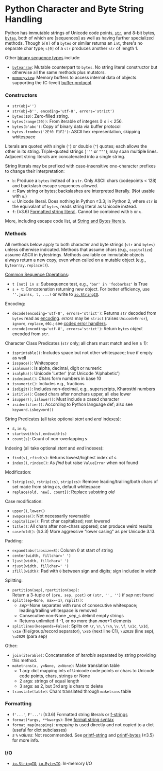 Python Character and Byte String Handling
=========================================

Python has immutable strings of Unicode code points, [`str`], and
8-bit bytes, [`bytes`], both of which are [sequences] as well as
having further specialized methods. Though `b[0]` of a `bytes` or
similar returns an `int`, there's no separate char type; `s[0]` of a
`str` produces another `str` of length 1.

Other [binary sequence types][binseq] include:
* [`bytearray`]: Mutable counterpart to `bytes`. No string literal
  constructor but otherwise all the same methods plus mutators.
* [`memoryview`]: Memory buffers to access internal data of objects
  supporting the (C-level) [buffer protocol].

### Constructors

* `str(obj='')`
* `str(obj=b'', encoding='utf-8', errors='strict')`
* `bytes(10)`: Zero-filled string.
* `bytes(range(20))`: From iterable of integers 0 ≤ i < 256.
* `bytes(b'abc')`: Copy of binary data via buffer protocol
* `bytes.fromhex('2Ef0 F1F2')`: ASCII hex representation, skipping whitespace

Literals are quoted with single (`'`) or double (`"`) quotes; each
allows the other in its string. Triple-quoted strings (`'''` or
`"""`); may span multiple lines. Adjacent string literals are
concatenated into a single string.

String literals may be prefixed with case-insensitive one-character
prefixes to change their interpretation:
- `b`: Produce a `bytes` instead of a `str`. Only ASCII chars
  (codepoints < 128) and backslash escape sequences allowed.
- `r`: Raw string or bytes; backslashes are interpreted literally.
  (Not usable with `u`.)
- `u`: Unicode literal. Does nothing in Python ≥3.3; in Python 2,
  where `str` is the equivalant of `bytes`, reads string literal as
  Unicode instead.
- `f`: (≥3.6) [Formatted string literal][f-strings]. Cannot be
  combined with `b` or `u`.

More, including escape code list, at [String and Bytes literals].

### Methods

All methods below apply to both character and byte strings (`str` and
`bytes`) unless otherwise indicated. Methods that assume chars (e.g.,
`capitalize`) assume ASCII in bytestrings. Methods available on
immutable objects always return a new copy, even when called on a
mutable object (e.g., `bytearray.replace()`).

[Common Sequence Operations](sequence.md):
* `t [not] in s`: Subsequence test, e.g., `'bar' in 'foobarbaz'` is True
* `s + t`: Concatenation returning new object. For better efficiency,
  use `''.join(s, t, ...)` or write to [`io.StringIO`].

Encoding:
* `decode(encoding='utf-8', errors='strict')`: Returns `str` decoded
  from `bytes` read as [encoding]. _errors_ may be `strict` (raises
  `UnicodeError`), `ignore`, `replace`, etc.; see [codec error handlers].
* `encode(encoding='utf-8', errors='strict')`: Return `bytes` object
  encoded from `str`.

Character Class Predicates (`str` only; all chars must match and len ≥ 1):
* `isprintable()`: Includes space but not other whitespace;
   true if empty as well
* `isspace()`: Whitespace
* `isalnum()`: Is alpha, decimal, digit or numeric
* `isalpha()`: Unicode 'Letter' (not Unicode 'Alphabetic')
* `isdecimal()`: Chars form numbers in base 10
* `isnumeric()`: Includes e.g., fractions
* `isdigit()`: Includes non-decimal, e.g., superscripts, Kharosthi numbers
* `istitle()`: Cased chars after nonchars upper, all else lower
* `isupper()`, `islower()`: Must include a cased character
* `isidentifier()`: According to Python language def; also see
  `keyword.iskeyword()`

String Predicates (all take optional _start_ and _end_ indexes):
* _s₁_ `in` _s₂_
* `startswith(s)`, `endswith(s)`
* `count(s)`: Count of non-overlapping _s_

Indexing (all take optional _start_ and _end_ indexes):
* `find(s)`, `rfind(s)`: Returns lowest/highest index of _s_
* `index()`, `rindex()`: As _find_ but raise `ValueError` when not found

Modification:
* `lstrip(cs)`, `rstrip(cs)`, `strip(cs)`: Remove leading/trailing/both
  chars of set made from string _cs_, default whitespace
* `replace(old, new[, count])`: Replace substring _old_

Case modification:
* `upper()`, `lower()`
* `swapcase()`: Not necessarily reversable
* `capitalize()`: First char capitalized; rest lowered
* `title()`: All chars after non-chars uppered; can produce weird results
* `casefold()`: (≥3.3) More aggressive "lower casing" as per Unicode 3.13.

Padding:
* `expandtabs(tabsize=8)`: Column 0 at start of string
* `center(width, fillchar=' ')`
* `ljust(width, fillchar=' ')`
* `rjust(width, fillchar=' ')`
* `zfill(width)`: Pad with `0` between sign and digits; sign included in width

Splitting:
* `partition(sep)`, `rpartition(sep)`:  
   Return a 3-tuple of `(pre, sep, post)` or `(str, '', '')` if _sep_ not found
* `split(sep=None, max=-1)`, `rsplit()`:
  - _sep_=None separates with runs of consecutive whitespace;
    leading/trailing whitespace is removed
  - Consecutive non-None _sep_s delimit empty strings
  - Returns unlimited if -1, or no more than _max_+1 elements
* `splitlines(keepends=False)`: Splits on `\r`, `\n`, `\r\n`,
   `\v`, `\f`, `\x1c`, `\x1d`, `\x1e` (file/group/record separator),
   `\x85` (next line C1), `\u2028` (line sep), `\u2029` (para sep)


Other:
* `join(iterable)`: Concatenation of _iterable_
  separated by string providing this method.
* `maketrans(x, y=None, z=None)`: Make translation table
  - 1 arg: dict mapping ints of Unicode code points or chars to
    Unicode code points, chars, strings or None
  - 2 args: strings of equal length
  - 3 args: as 2, but 3rd arg is chars to delete
* `translate(table)`: Chars translated through `maketrans` table

### Formatting

* `f'...'`, `F'...'`: (≥3.6) Formatted string literals or [f-strings]
* `format(*args, **kwargs)`: See [format string syntax]
* `format_map(mapping)`: _mapping_ is used directly and not copied to
  a dict (useful for dict subclasses)
* _s_ `%` _values_: Not recommended. See [printf-string] and
  [printf-bytes] (≥3.5) for more info.

### I/O

* [`io.StringIO`], [`io.BytesIO`]: In-memory I/O



[String and Bytes literals]: https://docs.python.org/3/reference/lexical_analysis.html#strings
[`bytearray`]: https://docs.python.org/3/library/stdtypes.html#bytearray-objects
[`bytes`]: https://docs.python.org/3/library/stdtypes.html#bytes
[`io.BytesIO`]: https://docs.python.org/3/library/io.html#io.BytesIO
[`io.StringIO`]: https://docs.python.org/3/library/io.html#io.StringIO
[`memoryview`]: https://docs.python.org/3/library/stdtypes.html#memoryview
[`str`]: https://docs.python.org/3/library/stdtypes.html#text-sequence-type-str
[binseq]: https://docs.python.org/3/library/stdtypes.html#binaryseq
[buffer protocol]: https://docs.python.org/3/c-api/buffer.html
[codec error handlers]: https://docs.python.org/3/library/codecs.html#error-handlers
[encoding]: https://docs.python.org/3/library/codecs.html#standard-encodings
[f-strings]: https://docs.python.org/3/reference/lexical_analysis.html#f-strings
[format string syntax]: https://docs.python.org/3/library/string.html#formatstrings
[printf-string]: https://docs.python.org/3/library/stdtypes.html#printf-style-string-formatting
[printf-bytes]: https://docs.python.org/3/library/stdtypes.html#printf-style-bytes-formatting
